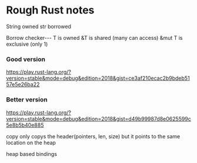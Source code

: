 # Rough Rust notes

String owned 
str borrowed 

Borrow checker--- 
T is owned 
&T is shared (many can access) 
&mut T is exclusive (only 1) 

### Good version
https://play.rust-lang.org/?version=stable&mode=debug&edition=2018&gist=ce3af210ecac2b9bdeb5157e5e26ba22 


### Better version
https://play.rust-lang.org/?version=stable&mode=debug&edition=2018&gist=d49b99987d8e0625599c5e8b5b40e885 


copy only copys the header(pointers, len, size) but it points to the same location on the heap 

heap based bindings